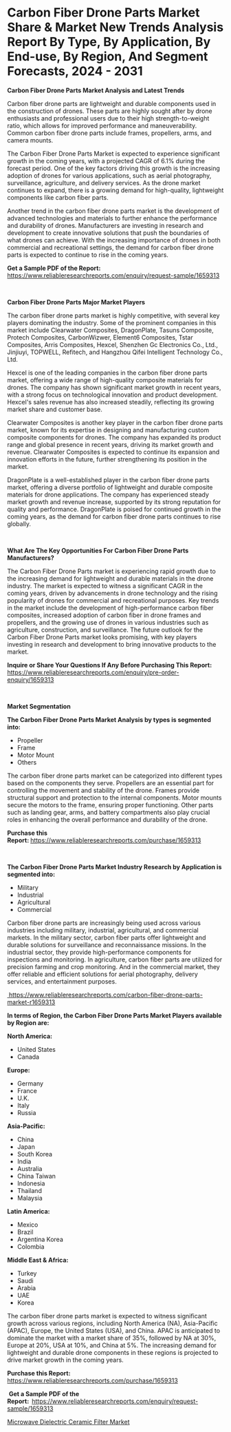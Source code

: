 <p><h1>Carbon Fiber Drone Parts Market Share & Market New Trends Analysis Report By Type, By Application, By End-use, By Region, And Segment Forecasts, 2024 - 2031</h1></p><p><strong>Carbon Fiber Drone Parts Market Analysis and Latest Trends</strong></p>
<p><p>Carbon fiber drone parts are lightweight and durable components used in the construction of drones. These parts are highly sought after by drone enthusiasts and professional users due to their high strength-to-weight ratio, which allows for improved performance and maneuverability. Common carbon fiber drone parts include frames, propellers, arms, and camera mounts.</p><p>The Carbon Fiber Drone Parts Market is expected to experience significant growth in the coming years, with a projected CAGR of 6.1% during the forecast period. One of the key factors driving this growth is the increasing adoption of drones for various applications, such as aerial photography, surveillance, agriculture, and delivery services. As the drone market continues to expand, there is a growing demand for high-quality, lightweight components like carbon fiber parts.</p><p>Another trend in the carbon fiber drone parts market is the development of advanced technologies and materials to further enhance the performance and durability of drones. Manufacturers are investing in research and development to create innovative solutions that push the boundaries of what drones can achieve. With the increasing importance of drones in both commercial and recreational settings, the demand for carbon fiber drone parts is expected to continue to rise in the coming years.</p></p>
<p><strong>Get a Sample PDF of the Report:&nbsp;</strong> <a href="https://www.reliableresearchreports.com/enquiry/request-sample/1659313">https://www.reliableresearchreports.com/enquiry/request-sample/1659313</a></p>
<p>&nbsp;</p>
<p><strong>Carbon Fiber Drone Parts Major Market Players</strong></p>
<p><p>The carbon fiber drone parts market is highly competitive, with several key players dominating the industry. Some of the prominent companies in this market include Clearwater Composites, DragonPlate, Tasuns Composite, Protech Composites, CarbonWizwer, Element6 Composites, Tstar Composites, Arris Composites, Hexcel, Shenzhen Gc Electronics Co., Ltd., Jinjiuyi, TOPWELL, Refitech, and Hangzhou Qifei Intelligent Technology Co., Ltd.</p><p>Hexcel is one of the leading companies in the carbon fiber drone parts market, offering a wide range of high-quality composite materials for drones. The company has shown significant market growth in recent years, with a strong focus on technological innovation and product development. Hexcel's sales revenue has also increased steadily, reflecting its growing market share and customer base.</p><p>Clearwater Composites is another key player in the carbon fiber drone parts market, known for its expertise in designing and manufacturing custom composite components for drones. The company has expanded its product range and global presence in recent years, driving its market growth and revenue. Clearwater Composites is expected to continue its expansion and innovation efforts in the future, further strengthening its position in the market.</p><p>DragonPlate is a well-established player in the carbon fiber drone parts market, offering a diverse portfolio of lightweight and durable composite materials for drone applications. The company has experienced steady market growth and revenue increase, supported by its strong reputation for quality and performance. DragonPlate is poised for continued growth in the coming years, as the demand for carbon fiber drone parts continues to rise globally.</p></p>
<p>&nbsp;</p>
<p><strong>What Are The Key Opportunities For Carbon Fiber Drone Parts Manufacturers?</strong></p>
<p><p>The Carbon Fiber Drone Parts market is experiencing rapid growth due to the increasing demand for lightweight and durable materials in the drone industry. The market is expected to witness a significant CAGR in the coming years, driven by advancements in drone technology and the rising popularity of drones for commercial and recreational purposes. Key trends in the market include the development of high-performance carbon fiber composites, increased adoption of carbon fiber in drone frames and propellers, and the growing use of drones in various industries such as agriculture, construction, and surveillance. The future outlook for the Carbon Fiber Drone Parts market looks promising, with key players investing in research and development to bring innovative products to the market.</p></p>
<p><strong>Inquire or Share Your Questions If Any Before Purchasing This Report:</strong> <a href="https://www.reliableresearchreports.com/enquiry/pre-order-enquiry/1659313">https://www.reliableresearchreports.com/enquiry/pre-order-enquiry/1659313</a></p>
<p>&nbsp;</p>
<p><strong>Market Segmentation</strong></p>
<p><strong>The Carbon Fiber Drone Parts Market Analysis by types is segmented into:</strong></p>
<p><ul><li>Propeller</li><li>Frame</li><li>Motor Mount</li><li>Others</li></ul></p>
<p><p>The carbon fiber drone parts market can be categorized into different types based on the components they serve. Propellers are an essential part for controlling the movement and stability of the drone. Frames provide structural support and protection to the internal components. Motor mounts secure the motors to the frame, ensuring proper functioning. Other parts such as landing gear, arms, and battery compartments also play crucial roles in enhancing the overall performance and durability of the drone.</p></p>
<p><strong>Purchase this Report:&nbsp;</strong><a href="https://www.reliableresearchreports.com/purchase/1659313">https://www.reliableresearchreports.com/purchase/1659313</a></p>
<p>&nbsp;</p>
<p><strong>The Carbon Fiber Drone Parts Market Industry Research by Application is segmented into:</strong></p>
<p><ul><li>Military</li><li>Industrial</li><li>Agricultural</li><li>Commercial</li></ul></p>
<p><p>Carbon fiber drone parts are increasingly being used across various industries including military, industrial, agricultural, and commercial markets. In the military sector, carbon fiber parts offer lightweight and durable solutions for surveillance and reconnaissance missions. In the industrial sector, they provide high-performance components for inspections and monitoring. In agriculture, carbon fiber parts are utilized for precision farming and crop monitoring. And in the commercial market, they offer reliable and efficient solutions for aerial photography, delivery services, and entertainment purposes.</p></p>
<p><a href="https://www.reliableresearchreports.com/carbon-fiber-drone-parts-market-r1659313">&nbsp;https://www.reliableresearchreports.com/carbon-fiber-drone-parts-market-r1659313</a></p>
<p><strong>In terms of Region, the Carbon Fiber Drone Parts Market Players available by Region are:</strong></p>
<p>
    <p> <strong> North America: </strong>
        <ul>
            <li>United States</li>
            <li>Canada</li>
        </ul>
        </p> 
    <p> <strong> Europe: </strong>
        <ul>
            <li>Germany</li>
            <li>France</li>
            <li>U.K.</li>
            <li>Italy</li>
            <li>Russia</li>
        </ul>
        </p> 
    <p> <strong> Asia-Pacific: </strong>
        <ul>
            <li>China</li>
            <li>Japan</li>
            <li>South Korea</li>
            <li>India</li>
            <li>Australia</li>
            <li>China Taiwan</li>
            <li>Indonesia</li>
            <li>Thailand</li>
            <li>Malaysia</li>
        </ul>
        </p> 
    <p> <strong> Latin America: </strong>
        <ul>
            <li>Mexico</li>
            <li>Brazil</li>
            <li>Argentina Korea</li>
            <li>Colombia</li>
        </ul>
        </p> 
    <p> <strong> Middle East & Africa: </strong>
        <ul>
            <li>Turkey</li>
            <li>Saudi</li>
            <li>Arabia</li>
            <li>UAE</li>
            <li>Korea</li>
        </ul>
    </p>
    </p>
<p><p>The carbon fiber drone parts market is expected to witness significant growth across various regions, including North America (NA), Asia-Pacific (APAC), Europe, the United States (USA), and China. APAC is anticipated to dominate the market with a market share of 35%, followed by NA at 30%, Europe at 20%, USA at 10%, and China at 5%. The increasing demand for lightweight and durable drone components in these regions is projected to drive market growth in the coming years.</p></p>
<p><strong>Purchase this Report: </strong><a href="https://www.reliableresearchreports.com/purchase/1659313">https://www.reliableresearchreports.com/purchase/1659313</a></p>
<p>&nbsp;<strong>Get a Sample PDF of the Report:&nbsp;&nbsp;</strong><a href="https://www.reliableresearchreports.com/enquiry/request-sample/1659313">https://www.reliableresearchreports.com/enquiry/request-sample/1659313</a></p>
<p><strong></strong></p>
<p><p><a href="https://spotless-saver-8fd.notion.site/Microwave-Dielectric-Ceramic-Filter-Market-Competitive-Analysis-Market-Trends-and-Forecast-to-2031-f8ca580470d048fcb7bfcd3f101c04b5">Microwave Dielectric Ceramic Filter Market</a></p></p>